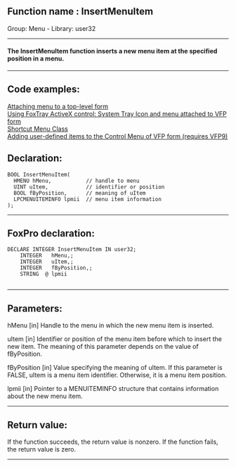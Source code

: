 
## Function name : InsertMenuItem
Group: Menu - Library: user32    
***  


#### The InsertMenuItem function inserts a new menu item at the specified position in a menu.
***  


## Code examples:
[Attaching menu to a top-level form](../../samples/sample_208.md)  
[Using FoxTray ActiveX control: System Tray Icon and menu attached to VFP form](../../samples/sample_336.md)  
[Shortcut Menu Class](../../samples/sample_419.md)  
[Adding user-defined items to the Control Menu of VFP form (requires VFP9)](../../samples/sample_512.md)  

## Declaration:
```foxpro  
BOOL InsertMenuItem(
  HMENU hMenu,           // handle to menu
  UINT uItem,            // identifier or position
  BOOL fByPosition,      // meaning of uItem
  LPCMENUITEMINFO lpmii  // menu item information
);  
```  
***  


## FoxPro declaration:
```foxpro  
DECLARE INTEGER InsertMenuItem IN user32;
	INTEGER   hMenu,;
	INTEGER   uItem,;
	INTEGER   fByPosition,;
	STRING  @ lpmii
  
```  
***  


## Parameters:
hMenu 
[in] Handle to the menu in which the new menu item is inserted. 

uItem 
[in] Identifier or position of the menu item before which to insert the new item. The meaning of this parameter depends on the value of fByPosition. 

fByPosition 
[in] Value specifying the meaning of uItem. If this parameter is FALSE, uItem is a menu item identifier. Otherwise, it is a menu item position. 

lpmii 
[in] Pointer to a MENUITEMINFO structure that contains information about the new menu item.   
***  


## Return value:
If the function succeeds, the return value is nonzero. If the function fails, the return value is zero.  
***  


